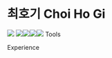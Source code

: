 # 최호기 Choi Ho Gi


<img src="https://img.shields.io/badge/Docker-2496ED?style=for-the-badge&logo=Docker&logoColor=white">
<img src="https://img.shields.io/badge/Kubernetes-326CE5?style=for-the-badge&logo=Kubernetes&logoColor=white"><img src="https://img.shields.io/badge/Python-3776AB?style=for-the-badge&logo=Python&logoColor=white"><a href="" target="_blank"><img src="https://img.shields.io/badge/Docker-2496ED?style=falt&logo=appveyor&logoColor=white"/></a><a href="" target="_blank"><img src="https://img.shields.io/badge/Kubernetes-326CE5?style=flat&logo=appveyor&logoColor=white"/></a>
Tools


Experience


